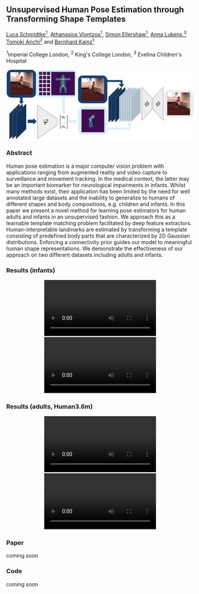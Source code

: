 ## Unsupervised Human Pose Estimation through Transforming Shape Templates
[Luca Schmidtke<sup>1</sup>](https://www.linkedin.com/in/luca-schmidtke/), [Athanasios Vlontzos<sup>1</sup>](https://scholar.google.co.uk/citations?user=XTkiyj4AAAAJ&hl=en), [Simon Ellershaw<sup>1</sup>](https://www.linkedin.com/in/simon-ellershaw-41327b154/?originalSubdomain=uk), [Anna Lukens,<sup>3</sup>](http://www.perinatal-functional-imaging.co.uk/) [Tomoki Arichi<sup>2</sup>](http://www.perinatal-functional-imaging.co.uk/) and [Bernhard Kainz<sup>1</sup>](http://bernhard-kainz.com/)

<sup>1</sup>Imperial College London, <sup>2</sup> King's College London, <sup>3</sup> Evelina Children's Hospital

![alt text](method_figure.png)


  
### Abstract
Human pose estimation is a major computer vision problem with applications ranging from augmented reality and video capture to
surveillance and movement tracking. In the medical context, the latter may be an important biomarker for neurological impairments in
infants. Whilst many methods exist, their application has been limited by the need for well annotated large datasets and the inability to
generalize to humans of different shapes and body compositions, e.g. children and infants. In this paper we present a novel method for
learning pose estimators for human adults and infants in an unsupervised fashion. We approach this as a learnable template matching
problem facilitated by deep feature extractors. Human-interpretable landmarks are estimated by transforming a template consisting of
predefined body parts that are characterized by 2D Gaussian distributions. Enforcing a connectivity prior guides our model to meaningful
human shape representations. We demonstrate the effectiveness of our approach on two different datasets including adults and infants.

### Results (infants)
<p align="middle">
  <video src="infant_clip1.mp4" width="414*1.3" height="207*1.3" controls preload> </video>
  <video src="infant_clip2.mp4" width="414*1.3" height="207*1.3" controls preload> </video>
</p>

### Results (adults, Human3.6m)
<p align="middle">
  <video src="h36m_clip1.mp4" width="414*1.3" height="207*1.3" controls preload> </video>
  <video src="h36m_clip2.mp4" width="414*1.3" height="207*1.3" controls preload> </video>
</p>


### Paper
coming soon

### Code
coming soon




